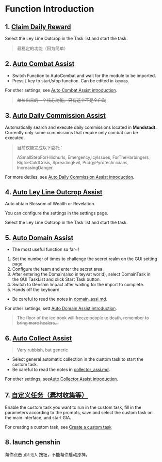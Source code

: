 # Function Introduction

## 1. [Claim Daily Reward](./claim_reward.md)

Select the Ley Line Outcrop in the Task list and start the task.

> 最稳定的功能（因为简单）

## 2. [Auto Combat Assist](./combat_assi.md)

- Switch Function to AutoCombat and wait for the module to be imported.
- Press `[` key to start/stop function. Can be edited in `keymap`.

For other settings, see [Auto Combat Assist introduction](./combat_assi.md).

> ~~单拉出来的一个核心功能，只有这个不是全自动~~

## 3. [Auto Daily Commission Assist](./commission_assi.md)

Automatically search and execute daily commissions located in **Mondstadt**. Currently only some commissions that require only combat can be executed.

> 目前仅能完成以下委托：
>
> ASmallStepForHilichurls, Emergency,IcyIssues, ForTheHarbingers, BigIceColdCrisis, SpreadingEvil, PudgyPyrotechnicians, IncreasingDanger.

For more detiles, see [Auto Daily Commission Assist introduction](./commission_assi.md).

## 4. [Auto Ley Line Outcrop Assist](./ley_line_ourcrop.md)

Auto obtain Blossom of Wealth or Revelation.

You can configure the settings in the settings page.

Select the Ley Line Outcrop in the Task list and start the task.

## 5. [Auto Domain Assist](./domain_assi.md)

- The most useful function so far~!

1. Set the number of times to challenge the secret realm on the GUI setting page.
2. Configure the team and enter the secret area.
3. After entering the Domain(also in teyvat world), select DomainTask in the GUI TaskList and click Start Task button.
4. Switch to Genshin Impact after waiting for the import to complete.
5. Hands off the keyboard.

- Be careful to read the notes in [domain_assi.md](./domain_assi.md).

For other settings, sett [Auto Domain Assist introduction](./domain_assi.md).

> ~~The floor of the ice book will freeze people to death, remember to bring more healers...~~

## 6. [Auto Collect Assist](./collector_assi.md)

> Very rubbish, but generic

- Select general automatic collection in the custom task to start the custom task.
- Be careful to read the notes in [collector_assi.md](./collector_assi.md).

For other settings, see[Auto Collector Assist introduction](./collector_assi.md).

## 7. [自定义任务（素材收集等）](mission.md)

Enable the custom task you want to run in the custom task, fill in the parameters according to the prompts, save and select the custom task on the main interface, and start GIA.

For creating a custom task, see [Create a custom task](dev/mission.md)

## 8. launch genshin

帮你点击 `点击进入` 按钮，不能帮你启动原神。

